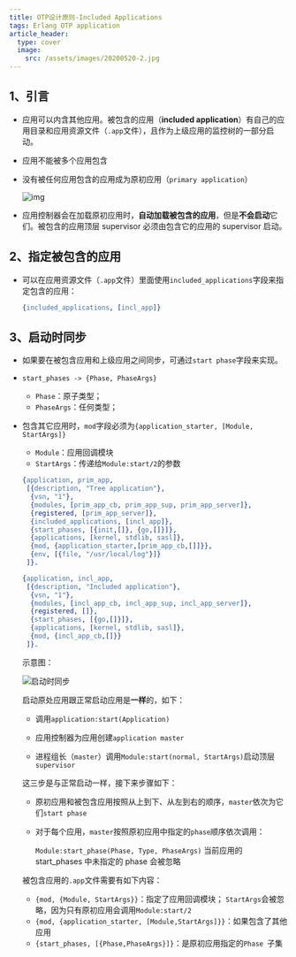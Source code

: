 ```yaml
---
title: OTP设计原则-Included Applications
tags: Erlang OTP application
article_header:
  type: cover
  image:
    src: /assets/images/20200520-2.jpg
---
```




## 1、引言

- 应用可以内含其他应用。被包含的应用（**included application**）有自己的应用目录和应用资源文件（`.app`文件），且作为上级应用的监控树的一部分启动。

- 应用不能被多个应用包含

- 没有被任何应用包含的应用成为原初应用（`primary application`）

  ![img](https://images2017.cnblogs.com/blog/1046797/201712/1046797-20171226165436557-1460885786.png)

- 应用控制器会在加载原初应用时，**自动加载被包含的应用**，但是**不会启动**它们。被包含的应用顶层 supervisor 必须由包含它的应用的 supervisor 启动。



## 2、指定被包含的应用

- 可以在应用资源文件（`.app`文件）里面使用`included_applications`字段来指定包含的应用：

  ```erlang
  {included_applications, [incl_app]}
  ```



## 3、启动时同步

- 如果要在被包含应用和上级应用之间同步，可通过`start phase`字段来实现。
- `start_phases -> {Phase, PhaseArgs}`
  - `Phase`：原子类型；
  - `PhaseArgs`：任何类型；

- 包含其它应用时，`mod`字段必须为`{application_starter, [Module, StartArgs]}`

  - `Module`：应用回调模块
  - `StartArgs`：传递给`Module:start/2`的参数

  ```erlang
  {application, prim_app,
   [{description, "Tree application"},
    {vsn, "1"},
    {modules, [prim_app_cb, prim_app_sup, prim_app_server]},
    {registered, [prim_app_server]},
    {included_applications, [incl_app]},
    {start_phases, [{init,[]}, {go,[]}]},
    {applications, [kernel, stdlib, sasl]},
    {mod, {application_starter,[prim_app_cb,[]]}},
    {env, [{file, "/usr/local/log"}]}
   ]}.
  
  {application, incl_app,
   [{description, "Included application"},
    {vsn, "1"},
    {modules, [incl_app_cb, incl_app_sup, incl_app_server]},
    {registered, []},
    {start_phases, [{go,[]}]},
    {applications, [kernel, stdlib, sasl]},
    {mod, {incl_app_cb,[]}}
   ]}.
  ```

  示意图：

  ![启动时同步](https://derekuang.github.io/article_image/synchronizing_processes_during_startup.PNG)

  启动原处应用跟正常启动应用是**一样**的，如下：

  - 调用`application:start(Application)`

  - 应用控制器为应用创建`application master`
  - 进程组长（`master`）调用`Module:start(normal, StartArgs)`启动顶层`supervisor`

  这三步是与正常启动一样，接下来步骤如下：

  - 原初应用和被包含应用按照从上到下、从左到右的顺序，`master`依次为它们`start phase`

  - 对于每个应用，`master`按照原初应用中指定的`phase`顺序依次调用：

    `Module:start_phase(Phase, Type, PhaseArgs)`
    当前应用的 start_phases 中未指定的 phase 会被忽略

  被包含应用的`.app`文件需要有如下内容：

  - `{mod, {Module, StartArgs}}`：指定了应用回调模块；
    `StartArgs`会被忽略，因为只有原初应用会调用`Module:start/2`
  - `{mod, {application_starter, [Module,StartArgs]}}`：如果包含了其他应用
  - `{start_phases, [{Phase,PhaseArgs}]}`：是原初应用指定的`Phase `子集